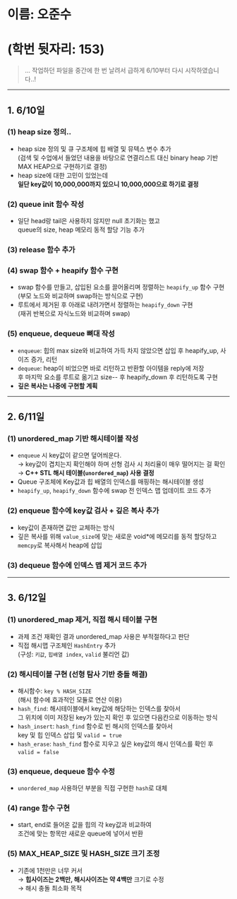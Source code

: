 # 이름: 오준수 
# (학번 뒷자리: 153)

> ... 작업하던 파일을 중간에 한 번 날려서 급하게 6/10부터 다시 시작하였습니다..!

---

##  1. 6/10일

### (1) **heap size 정의..**
- heap size 정의 및 큐 구조체에 힙 배열 및 뮤텍스 변수 추가  
  (검색 및 수업에서 들었던 내용을 바탕으로 연결리스트 대신 binary heap 기반 MAX HEAP으로 구현하기로 결정)
- heap size에 대한 고민이 있었는데  
  **일단 key값이 10,000,000까지 있으니 10,000,000으로 하기로 결정**

### (2) **queue init 함수 작성**
- 일단 head랑 tail은 사용하지 않지만 null 초기화는 했고  
  queue의 size, heap 메모리 동적 할당 기능 추가

### (3) **release 함수 추가**

### (4) **swap 함수 + heapify 함수 구현**
- swap 함수를 만들고, 삽입된 요소를 끌어올리며 정렬하는 `heapify_up` 함수 구현  
  (부모 노드와 비교하며 swap하는 방식으로 구현)
- 루트에서 제거된 후 아래로 내려가면서 정렬하는 `heapify_down` 구현  
  (재귀 반복으로 자식노드와 비교하며 swap)

### (5) **enqueue, dequeue 뼈대 작성**
- `enqueue`: 힙의 max size와 비교하여 가득 차지 않았으면 삽입 후 heapify_up, 사이즈 증가, 리턴
- `dequeue`: heap이 비었으면 바로 리턴하고 반환할 아이템을 reply에 저장  
  후 마지막 요소를 루트로 옮기고 size-- 후 heapify_down 후 리턴하도록 구현
- **깊은 복사는 나중에 구현할 계획**

---

##  2. 6/11일

### (1) **unordered_map 기반 해시테이블 작성**
- `enqueue` 시 key값이 같으면 덮어씌운다.  
  → key값이 겹치는지 확인해야 하며 선형 검사 시 처리율이 매우 떨어지는 걸 확인  
  → **C++ STL 해시 테이블(`unordered_map`) 사용 결정**
- Queue 구조체에 Key값과 힙 배열의 인덱스를 매핑하는 해시테이블 생성
- `heapify_up`, `heapify_down` 함수에 swap 전 인덱스 맵 업데이트 코드 추가

### (2) **enqueue 함수에 key값 검사 + 깊은 복사 추가**
- key값이 존재하면 값만 교체하는 방식
- 깊은 복사를 위해 `value_size`에 맞는 새로운 void*에 메모리를 동적 할당하고  
  `memcpy`로 복사해서 heap에 삽입

### (3) **dequeue 함수에 인덱스 맵 제거 코드 추가**

---

##  3. 6/12일

### (1) **unordered_map 제거, 직접 해시 테이블 구현**
- 과제 조건 재확인 결과 unordered_map 사용은 부적절하다고 판단
- 직접 해시맵 구조체인 `HashEntry` 추가  
  (구성: `키값`, `힙배열 index`, `valid` 불리언 값)

### (2) **해시테이블 구현 (선형 탐사 기반 충돌 해결)**
- 해시함수: `key % HASH_SIZE`  
  (해시 함수에 효과적인 모듈로 연산 이용)
- `hash_find`: 해시테이블에서 key값에 해당하는 인덱스를 찾아서  
  그 위치에 이미 저장된 key가 있는지 확인 후 있으면 다음칸으로 이동하는 방식
- `hash_insert`: `hash_find` 함수로 빈 해시의 인덱스를 찾아서  
  key 및 힙 인덱스 삽입 및 `valid = true`
- `hash_erase`: `hash_find` 함수로 지우고 싶은 key값의 해시 인덱스를 확인 후 `valid = false`

### (3) **enqueue, dequeue 함수 수정**
- `unordered_map` 사용하던 부분을 직접 구현한 `hash`로 대체

### (4) **range 함수 구현**
- start, end로 들어온 값을 힙의 각 key값과 비교하여  
  조건에 맞는 항목만 새로운 queue에 넣어서 반환

### (5) **MAX_HEAP_SIZE 및 HASH_SIZE 크기 조정**
- 기존에 1천만은 너무 커서  
  → **힙사이즈는 2백만, 해시사이즈는 약 4백만** 크기로 수정  
  → 해시 충돌 최소화 목적
